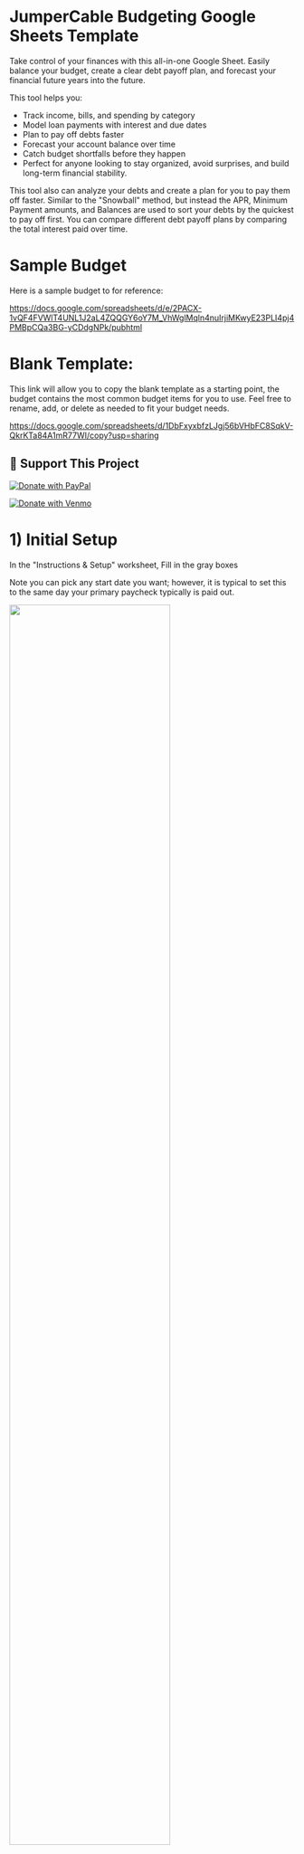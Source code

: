 # JumperCable Budgeting Google Sheets Template

Take control of your finances with this all-in-one Google Sheet. Easily balance your budget, create a clear debt payoff plan, and forecast your financial future years into the future.

This tool helps you:
- Track income, bills, and spending by category
- Model loan payments with interest and due dates
- Plan to pay off debts faster
- Forecast your account balance over time
- Catch budget shortfalls before they happen
- Perfect for anyone looking to stay organized, avoid surprises, and build long-term financial stability.			

This tool also can analyze your debts and create a plan for you to pay them off faster.  Similar to the "Snowball" method, but instead the APR, Minimum Payment amounts, and Balances are used to sort your debts by the quickest to pay off first.  You can compare different debt payoff plans by comparing the total interest paid over time.

# Sample Budget
Here is a sample budget to for reference:

https://docs.google.com/spreadsheets/d/e/2PACX-1vQF4FVWlT4UNL1J2aL4ZQQGY6oY7M_VhWglMqln4nuIrjiMKwyE23PLI4pj4PMBpCQa3BG-yCDdgNPk/pubhtml

# Blank Template:
This link will allow you to copy the blank template as a starting point, the budget contains the most common budget items for you to use.  Feel free to rename, add, or delete as needed to fit your budget needs.

https://docs.google.com/spreadsheets/d/1DbFxyxbfzLJgj56bVHbFC8SqkV-QkrKTa84A1mR77WI/copy?usp=sharing

## 💸 Support This Project
[![Donate with PayPal](https://img.shields.io/badge/Donate-PayPal-blue.svg)](https://www.paypal.com/donate/?business=JQJEUBNUFAT5E&no_recurring=0&item_name=Thank+you+for+your+support%21&currency_code=USD)

[![Donate with Venmo](https://img.shields.io/badge/Donate-Venmo-45d8ac.svg)](https://www.venmo.com/u/Cliff-Flanders)

# 1) Initial Setup
In the "Instructions & Setup" worksheet, Fill in the gray boxes

Note you can pick any start date you want; however, it is typical to set this to the same day your primary paycheck typically is paid out.

<img src="./images/Initial%20Setup.gif" width="75%" height="75%"/>

# 2) Debt Setup
In the "Debts" worksheet, Enter the details of the debts 

## Do not modify the "ID" or "Number of Payments" columns

<img src="./images/Debt Setup.gif" width="75%" height="75%"/>

# 3) Create Your Budget Plan
In the "Budget" worksheet, Enter the details of each budgeted item

When entering income items, be sure to use a negative dollar value

## If you insert rows into the worksheet, be sure to copy the formulas from another row!

<img src="./images/Create Budget.gif" width="75%" height="75%"/>

# 4) Balance Your Budget
In the "Budget" worksheet, If at any point in the future your balance will be negative or below the "Safety Net" set in intial setup, the worksheet header will turn red and provide a warning.

This is useful for determining your max budget towards specific items (e.g. vacation)

<img src="./images/Balance.gif" width="75%" height="75%"/>

# 5) Pay Off Debts Faster
In the "Budget" worksheet, selecting the "Pay-Off Debts Faster" checkbox will sort your debts by the shortest payoff time to longest (similar to a "Snowball" method).  As debts are paid off, the budgeted amount that was used on the paid off debt is applied to the next debt.

You can also enter a value in the "Additional Debt Payoff Budget" cell which will apply an additional dollar amount to the debt payoff plan.

The "Final Debt Payoff" and "Total Debt Interest" can be used to determine the impacts of changes to your debt payoff plan have on your final debt-free date and how much interest you will pay over the life of the debts.

<img src="./images/Faster Debt Payoff.gif" width="75%" height="75%"/>

# 6) Entering Actuals or Editing Future Budget Values
In the "Budget" worksheet, whenever an automatic forecasted budget is overwritten with a manual value, it will turn light orange.  This makes it easy to scan for manual or overwritten entries in the forecast.

When completing the current pay period, it is best to make sure that all cells in the "Current" and "Past" columns are all light orange (meaning there are no formulas).  This will prevent changes or new budget items from affecting past pay periods.

For items that you did not spend or use, you can choose to either enter a zero value for that item, or "roll" the value into the next month.  This is useful for keeping track of how much you have available for that item.

<img src="./images/Entering Actuals.gif" width="75%" height="75%"/>

# 7) Entering Items that Only Occur Once Per Year (e.g., Birthdays, Holidays, etc.)
In the "Budget" worksheet, you can budget for items that occur annually on the same date.  Useful for budgeting birthdays, holidays, tax due dates, etc.

Use the "Due Yearly On" option and enter the due date using the month and day due (ex. 5/10), and the budget worksheets will automatically forecast the budgeted amount in the appropriate pay period each year.

<img src="./images/Holidays & Birthdays.gif" />

# Other Useful Help Topics

# Removing Manual Entries (tan cells)
In the "Budget" worksheet, whenever an automatic forecasted budget is overwritten with a manual value, it will turn light orange.  This makes it easy to scan for manual or overwritten entries in the forecast.

If you ever need to remove a manual entry and restore it to the automatic budget, you can simply copy a neighboring cell's formulas and drag it over top of the manual entry (you can drag from a neighboring cell on either side or above / below if needed.

<img src="./images/Removing Manual.gif" width="75%" height="75%"/>




